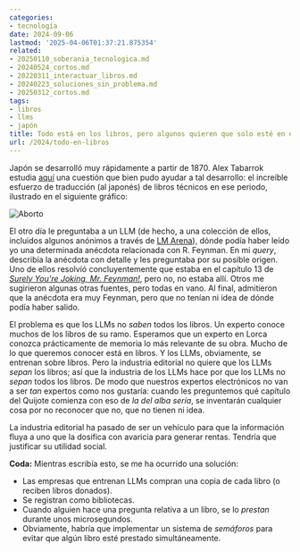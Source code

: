 ```yaml
---
categories:
- tecnología
date: 2024-09-06
lastmod: '2025-04-06T01:37:21.875354'
related:
- 20250110_soberania_tecnologica.md
- 20240524_cortos.md
- 20220311_interactuar_libros.md
- 20240223_soluciones_sin_problema.md
- 20250312_cortos.md
tags:
- libros
- llms
- japón
title: Todo está en los libros, pero algunos quieren que solo esté en ellos
url: /2024/todo-en-libros
---
```


Japón se desarrolló muy rápidamente a partir de 1870. Alex Tabarrok estudia [aquí](https://marginalrevolution.com/marginalrevolution/2024/07/not-lost-in-translation-how-barbarian-books-laid-the-foundation-for-japans-industrial-revoluton.html) una cuestión que bien pudo ayudar a tal desarrollo: el increíble esfuerzo de traducción (al japonés) de libros técnicos en ese periodo, ilustrado en el siguiente gráfico:

![Aborto](/images/libros-japon.png#center)

El otro día le preguntaba a un LLM (de hecho, a una colección de ellos, incluidos algunos anónimos a través de [LM Arena](https://lmarena.ai/)), dónde podía haber leído yo una determinada anécdota relacionada con R. Feynman. En mi _query_, describía la anécdota con detalle y les preguntaba por su posible origen. Uno de ellos resolvió concluyentemente que estaba en el capítulo 13 de [_Surely You're Joking, Mr. Feynman!_](https://en.wikipedia.org/wiki/Surely_You%27re_Joking,_Mr._Feynman!), pero no, no estaba allí. Otros me sugirieron algunas otras fuentes, pero todas en vano. Al final, admitieron que la anécdota era muy Feynman, pero que no tenían ni idea de dónde podía haber salido.

El problema es que los LLMs no _saben_ todos los libros. Un experto conoce muchos de los libros de su ramo. Esperamos que un experto en Lorca conozca prácticamente de memoria lo más relevante de su obra. Mucho de lo que queremos conocer está en libros. Y los LLMs, obviamente, se entrenan sobre libros. Pero la industria editorial no quiere que los LLMs _sepan_ los libros; así que la industria de los LLMs hace por que los LLMs no _sepan_ todos los libros. De modo que nuestros expertos electrónicos no van a ser _tan_ expertos como nos gustaría: cuando les preguntemos qué capítulo del Quijote comienza con eso de _la del alba sería_, se inventarán cualquier cosa por no reconocer que no, que no tienen ni idea.

La industria editorial ha pasado de ser un vehículo para que la información fluya a uno que la dosifica con avaricia para generar rentas. Tendría que justificar su utilidad social.

**Coda:** Mientras escribía esto, se me ha ocurrido una solución:
- Las empresas que entrenan LLMs compran una copia de cada libro (o reciben libros donados).
- Se registran como bibliotecas.
- Cuando alguien hace una pregunta relativa a un libro, se lo _prestan_ durante unos microsegundos.
- Obviamente, habría que implementar un sistema de _semáforos_ para evitar que algún libro esté prestado simultáneamente.